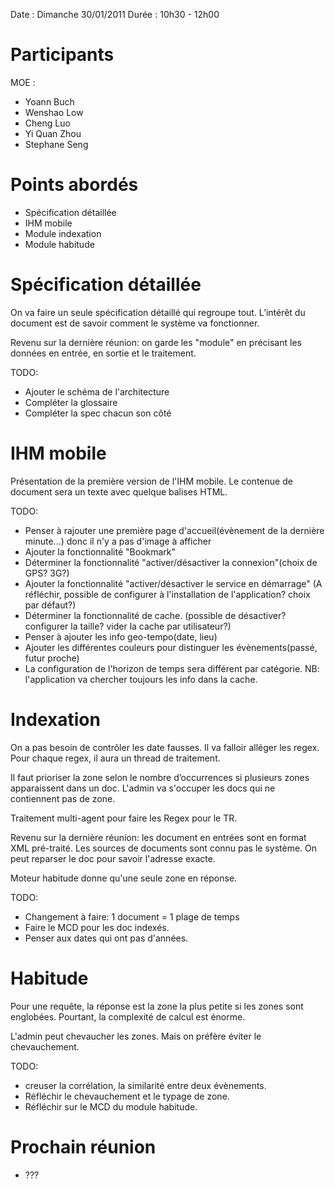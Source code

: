 Date : Dimanche 30/01/2011
Durée : 10h30 - 12h00


# Participants #

MOE :
  * Yoann Buch
  * Wenshao Low
  * Cheng Luo
  * Yi Quan Zhou
  * Stephane Seng

# Points abordés #
  * Spécification détaillée
  * IHM mobile
  * Module indexation
  * Module habitude


# Spécification détaillée #
On va faire un seule spécification détaillé qui regroupe tout. L’intérêt du document est de savoir comment le système va fonctionner.

Revenu sur la dernière réunion: on garde les "module" en précisant les données en entrée, en sortie et le traitement.

TODO:
  * Ajouter le schéma de l'architecture
  * Compléter la glossaire
  * Compléter la spec chacun son côté


# IHM mobile #
Présentation de la première version de l'IHM mobile.
Le contenue de document sera un texte avec quelque balises HTML.

TODO:
  * Penser à rajouter une première page d'accueil(évènement de la dernière minute...) donc il n'y a pas d'image à afficher
  * Ajouter la fonctionnalité "Bookmark"
  * Déterminer la fonctionnalité "activer/désactiver la connexion"(choix de GPS? 3G?)
  * Ajouter la fonctionnalité "activer/désactiver le service en démarrage" (A réfléchir, possible de configurer à l'installation de l'application? choix par défaut?)
  * Déterminer la fonctionnalité de cache. (possible de désactiver? configurer la taille? vider la cache par utilisateur?)
  * Penser à ajouter les info geo-tempo(date, lieu)
  * Ajouter les différentes couleurs pour distinguer les évènements(passé, futur proche)
  * La configuration de l'horizon de temps sera différent par catégorie.
NB: l'application va chercher toujours les info dans la cache.


# Indexation #
On a pas besoin de contrôler les date fausses. Il va falloir alléger les regex. Pour chaque regex, il aura un thread de traitement.

Il faut prioriser la zone selon le nombre d’occurrences si plusieurs zones apparaissent dans un doc. L'admin va s'occuper les docs qui ne contiennent pas de zone.

Traitement multi-agent pour faire les Regex pour le TR.

Revenu sur la dernière réunion: les document en entrées sont en format XML pré-traité. Les sources de documents sont connu pas le système. On peut reparser le doc pour savoir l'adresse exacte.

Moteur habitude donne qu'une seule zone en réponse.

TODO:
  * Changement à faire: 1 document = 1 plage de temps
  * Faire le MCD pour les doc indexés.
  * Penser aux dates qui ont pas d'années.


# Habitude #
Pour une requête, la réponse est la zone la plus petite si les zones sont englobées. Pourtant, la complexité de calcul est énorme.

L'admin peut chevaucher les zones. Mais on préfère éviter le chevauchement.

TODO:
  * creuser la corrélation, la similarité entre deux évènements.
  * Réfléchir le chevauchement et le typage de zone.
  * Réfléchir sur le MCD du module habitude.


# Prochain réunion #
  * ???